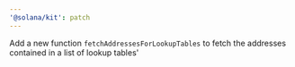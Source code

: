 ```yaml
---
'@solana/kit': patch
---
```


Add a new function `fetchAddressesForLookupTables` to fetch the addresses contained in a list of lookup tables'
